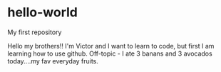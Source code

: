 # hello-world
My first repository

Hello my brothers!! I'm Victor and I want to learn to code, but first I am learning how to use github. 
Off-topic - I ate 3 banans and 3 avocados today....my fav everyday fruits.
